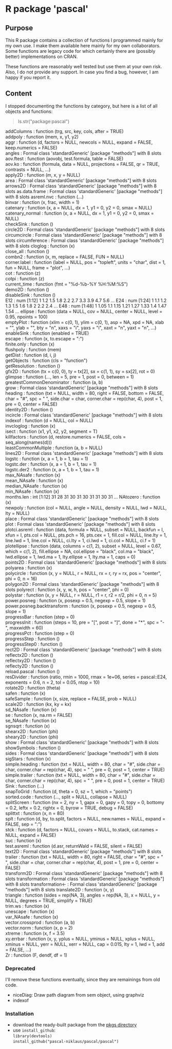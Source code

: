 # R package 'pascal'

## Purpose

This R package contains a collection of functions I programmed
mainly for my own use. I make them available here mainly for my own
collaborators. Some functions are legacy code for which certainly
there are (possibly better) implementations on CRAN.

These functions are reasonably well tested but use them at your own
risk.  Also, I do not provide any support. In case you find a bug,
however, I am happy if you report it.


## Content

I stopped documenting the functions by category, but here is a list of
all objects and functions:

> ls.str("package:pascal")

addColumns : function (trg, src, key, cols, after = TRUE)  
addpoly : function (mem, x, y1, y2)  
aggr : function (d, factors = NULL, newcols = NULL, expand = FALSE, keep.numerics = FALSE)  
angles : Formal class 'standardGeneric' [package "methods"] with 8 slots
aov.ftest : function (aovobj, test.formula, table = FALSE)  
aov.ko : function (formula, data = NULL, projections = FALSE, qr = TRUE, contrasts = NULL, 
    ...)  
apply2D : function (m, x, y = NULL)  
area : Formal class 'standardGeneric' [package "methods"] with 8 slots
arrows2D : Formal class 'standardGeneric' [package "methods"] with 8 slots
as.data.frame : Formal class 'standardGeneric' [package "methods"] with 8 slots
asreml.nvc : function (...)  
binvar : function (x, frac, width = 1)  
catenary : function (x, a = NULL, dx = 1, y1 = 0, y2 = 0, smax = NULL)  
catenary_normal : function (x, a = NULL, dx = 1, y1 = 0, y2 = 0, smax = NULL)  
checkSink : function ()  
circle2D : Formal class 'standardGeneric' [package "methods"] with 8 slots
circumcircle : Formal class 'standardGeneric' [package "methods"] with 8 slots
circumference : Formal class 'standardGeneric' [package "methods"] with 8 slots
cloglog : function (x)  
close_all : function ()  
combn2 : function (x, m, replace = FALSE, FUN = NULL)  
corner.label : function (label = NULL, pos = "topleft", units = "char", dist = 1, fun = NULL, 
    frame = "plot", ...)  
cot : function (z)  
cotpi : function (z)  
current_time : function (fmt = "%d-%b-%Y %H:%M:%S")  
demo2D : function ()  
disableSink : function ()  
E12 :  num [1:12] 1 1.2 1.5 1.8 2.2 2.7 3.3 3.9 4.7 5.6 ...
E24 :  num [1:24] 1 1.1 1.2 1.3 1.5 1.6 1.8 2 2.2 2.4 ...
E48 :  num [1:48] 1 1.05 1.1 1.15 1.21 1.27 1.33 1.4 1.47 1.54 ...
ellipse : function (data = NULL, cov = NULL, center = NULL, level = 0.95, npoints = 100)  
emptyPlot : function (xlim = c(0, 1), ylim = c(0, 1), asp = NA, xpd = NA, xlab = "", 
    ylab = "", bty = "n", xaxs = "i", yaxs = "i", xaxt = "n", yaxt = "n", 
    ...)  
enableSink : function (enabled = TRUE)  
escape : function (x, to.escape = ":")  
finite.only : function (x)  
flushpoly : function (mem)  
getDist : function (d, i, j)  
getObjects : function (cls = "function")  
getResolution : function ()  
gfx2D : function (tx = c(0, 0), ty = tx[2], sx = c(1, 1), sy = sx[2], rot = 0)  
glimpse : function (..., len = 5, pre = 1, post = 0, between = 1)  
greatestCommonDenominator : function (a, b)  
grow : Formal class 'standardGeneric' [package "methods"] with 8 slots
heading : function (txt = NULL, width = 80, right = FALSE, bottom = FALSE, char = "#", 
    spc = "  ", side.char = char, corner.char = rep(char, 4), post = 1, 
    pre = 0, center = FALSE)  
identity2D : function ()  
incircle : Formal class 'standardGeneric' [package "methods"] with 8 slots
indexof : function (d = NULL, col = NULL)  
invcloglog : function (x)  
isect : function (x1, y1, x2, y2, segment = T)  
killfactors : function (d, restore.numerics = FALSE, cols = seq_along(names(d)))  
leastCommonMultiple : function (a, b = NULL)  
lines2D : Formal class 'standardGeneric' [package "methods"] with 8 slots
logstc : function (x, a = 1, b = 1, tau = 1)  
logstc.der : function (x, a = 1, b = 1, tau = 1)  
logstc.der2 : function (x, a = 1, b = 1, tau = 1)  
max_NAsafe : function (x)  
mean_NAsafe : function (x)  
median_NAsafe : function (x)  
min_NAsafe : function (x)  
months.len :  int [1:12] 31 28 31 30 31 30 31 31 30 31 ...
NAtozero : function (x)  
newpoly : function (col = NULL, angle = NULL, density = NULL, lwd = NULL, lty = NULL)  
place : Formal class 'standardGeneric' [package "methods"] with 8 slots
plot : Formal class 'standardGeneric' [package "methods"] with 8 slots
plotci.asreml : function (data, formula = NULL, subset = NULL, backfun = I, xfun = I, pts.col = NULL, 
    pts.pch = 16, pts.cex = 1, fill.col = NULL, line.lty = 1, line.lwd = 1, 
    line.col = NULL, ci.lty = 1, ci.lwd = 1, ci.col = NULL, ci.f = 1)  
plotellipse : function (data, columns = c(1, 2), subset = NULL, level = 0.67, which = c(1, 
    2), fill.ellipse = NA, col.ellipse = "black", col.ma = "black", lwd.ellipse = 1, 
    lwd.ma = 1, lty.ellipse = 1, lty.ma = 1, caps = 0)  
points2D : Formal class 'standardGeneric' [package "methods"] with 8 slots
polyarea : function (x)  
polycircle : function (x, y = NULL, r = NULL, rx = r, ry = rx, pos = "center", phi = 0, 
    n = 16)  
polygon2D : Formal class 'standardGeneric' [package "methods"] with 8 slots
polyrect : function (x, y, w, h, pos = "center", phi = 0)  
polystar : function (x, y = NULL, r = NULL, r1 = r, r2 = r/2, phi = 0, n = 5)  
power.posneg : function (x, posexp = 0.5, negexp = 0.5, slope = 1)  
power.posneg.backtransform : function (x, posexp = 0.5, negexp = 0.5, slope = 1)  
progressBar : function (step = 0)  
progressInit : function (steps = 10, pre = "[", post = "]", done = "*", spc = "-", maxwidth = 60)  
progressPct : function (step = 0)  
progressStep : function ()  
progressStep0 : function ()  
rect2D : Formal class 'standardGeneric' [package "methods"] with 8 slots
reflectx2D : function ()  
reflectxy2D : function ()  
reflecty2D : function ()  
reload.pascal : function ()  
resDivider : function (ratio, rmin = 1000, rmax = 1e+06, series = pascal::E24, exponents = 0:6, 
    n = 2, tol = 0.05, ntop = 10)  
rotate2D : function (theta)  
safen : function (x)  
safeSample : function (x, size, replace = FALSE, prob = NULL)  
scale2D : function (kx, ky = kx)  
sd_NAsafe : function (x)  
se : function (x, na.rm = FALSE)  
se_NAsafe : function (x)  
sgnsqrt : function (x)  
shearx2D : function (phi)  
sheary2D : function (phi)  
show : Formal class 'standardGeneric' [package "methods"] with 8 slots
showSymbols : function ()  
sides : Formal class 'standardGeneric' [package "methods"] with 8 slots
sigStars : function (x)  
simple.heading : function (txt = NULL, width = 80, char = "#", side.char = char, corner.char = rep(char, 
    4), spc = "  ", pre = 0, post = 1, center = TRUE)  
simple.trailer : function (txt = NULL, width = 80, char = "#", side.char = char, corner.char = rep(char, 
    4), spc = "  ", pre = 0, post = 1, center = TRUE)  
Sink : function (...)  
snapToGrid : function (d, theta = 0, sz = 1, which = "points")  
sorted.code : function (..., split = NULL, collapse = NULL)  
splitScreen : function (nx = 2, ny = 1, gapx = 0, gapy = 0, topy = 0, bottomy = 0.2, 
    leftx = 0.2, rightx = 0, byrow = TRUE, debug = FALSE)  
splittxt : function (x, n = 80)  
splt : function (d, by, to.split, factors = NULL, new.names = NULL, expand = FALSE, 
    sep = ":")  
stck : function (d, factors = NULL, covars = NULL, to.stack, cat.names = NULL, 
    expand = FALSE)  
suc : function (x)  
test.asreml : function (d.asr, returnWald = FALSE, silent = FALSE)  
text2D : Formal class 'standardGeneric' [package "methods"] with 8 slots
trailer : function (txt = NULL, width = 80, right = FALSE, char = "#", spc = "  ", 
    side.char = char, corner.char = rep(char, 4), post = 1, pre = 0, center = FALSE)  
transform2D : Formal class 'standardGeneric' [package "methods"] with 8 slots
transformation : Formal class 'standardGeneric' [package "methods"] with 8 slots
transformation<- : Formal class 'standardGeneric' [package "methods"] with 8 slots
translate2D : function (x, y)  
triangle : function (sides = rep(NA, 3), angles = rep(NA, 3), x = NULL, y = NULL, 
    degrees = TRUE, simplify = TRUE)  
trim.ws : function (x)  
unescape : function (x)  
var_NAsafe : function (x)  
vector.crossprod : function (a, b)  
vector.norm : function (x, p = 2)  
xtreme : function (x, f = 3.5)  
xy.errbar : function (x, y, yplus = NULL, yminus = NULL, xplus = NULL, xminus = NULL, 
    yerr = NULL, xerr = NULL, cap = 0.015, lty = 1, lwd = 1, add = FALSE, 
    ...)  
Zr : function (F, dendf, df = 1)  


### Deprecated

I'll remove these functions eventually, since they are remainings from old code.

- niceDiag: Draw path diagram from sem object, using graphviz 
- indexof

### Installation

* download the ready-built package from the [pkgs directory](https://github.com/pascal-niklaus/pascal/tree/master/pkgs)
* use `install_github`:  
`library(devtools)`  
`install_github("pascal-niklaus/pascal/pascal")`


